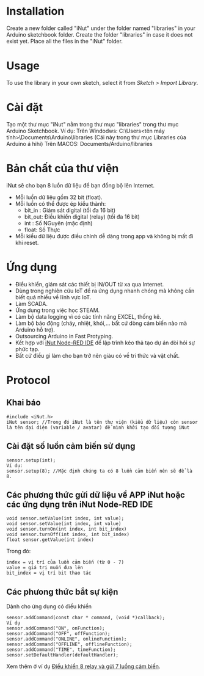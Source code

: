 # Installation #
Create a new folder called "iNut" under the folder named "libraries" in your Arduino sketchbook folder.
Create the folder "libraries" in case it does not exist yet. Place all the files in the "iNut" folder.

# Usage #
To use the library in your own sketch, select it from *Sketch > Import Library*.


# Cài đặt #

Tạo một thư mục "iNut" nằm trong thư mục "libraries" trong thư mục Arduino Sketchbook.
Ví dụ:
Trên Windodws: C:\Users\<tên máy tính>\Documents\Arduino\libraries (Cái này trong thư mục Libraries của Arduino á hihi)
Trên MACOS: Documents/Arduino/libraries

# Bản chất của thư viện #

iNut sẽ cho bạn 8 luồn dữ liệu để bạn đồng bộ lên Internet.
- Mỗi luồn dữ liệu gồm 32 bit (float).
- Mỗi luồn có thể được ép kiểu thành:
  - bit_in : Giám sát digital (tối đa 16 bit)
  - bit_out: Điều khiển digital (relay) (tối đa 16 bit)
  - int : Số NGuyên (mặc định)
  - float: Số Thực 
- Mỗi kiểu dữ liệu được điều chỉnh dễ dàng trong app và không bị mất đi khi reset.


# Ứng dụng #
- Điều khiển, giám sát các thiết bị IN/OUT từ xa qua Internet.
- Dùng trong nghiên cứu IoT để ra ứng dụng nhanh chóng mà không cần biết quá nhiều về lĩnh vực IoT.
- Làm SCADA.
- Ứng dụng trong việc học STEAM.
- Làm bộ data logging vì có các tính năng EXCEL, thống kê.
- Làm bộ báo động (cháy, nhiệt, khói,... bất cứ dòng cảm biến nào mà Arduino hỗ trợ).
- Outsourcing Arduino in Fast Protyping.
- Kết hợp với [iNut Node-RED IDE](http://github.com/ngohuynhngocKhanh/iNut-Node-RED-IDE) để lập trình kéo thả tạo dự án đòi hỏi sự phức tạp.
- Bất cứ điều gì làm cho bạn trở nên giàu có về tri thức và vật chất.

# Protocol #

## Khai báo ##

```
#include <iNut.h>
iNut sensor; //Trong đó iNut là tên thư viện (kiểu dữ liệu) còn sensor là tên đại diện (variable / avatar) để mình khởi tạo đối tượng iNut
```

## Cài đặt số luồn cảm biến sử dụng ##

```
sensor.setup(int); 
Ví dụ:
sensor.setup(8); //Mặc định chúng ta có 8 luồn cảm biến nên sẽ để là 8.
```

## Các phương thức gửi dữ liệu về APP iNut hoặc các ứng dụng trên iNut Node-RED IDE 

```
void sensor.setValue(int index, int value); 
void sensor.setValue(int index, int value)
void sensor.turnOn(int index, int bit_index)
void sensor.turnOff(int index, int bit_index)
float sensor.getValue(int index)
```
Trong đó:
```
index = vị trí của luồn cảm biến (từ 0 - 7)
value = giá trị muốn đưa lên
bit_index = vị trí bit thao tác
```

## Các phưong thức bắt sự kiện ##

Dành cho ứng dụng có điều khiển

```
sensor.addCommand(const char * command, (void *)callback);
Ví dụ
sensor.addCommand("ON", onFunction);
sensor.addCommand("OFF", offFunction);
sensor.addCommand("ONLINE", onlineFunction);
sensor.addCommand("OFFLINE", offlineFunction);
sensor.addCommand("TIME", timeFunction);
sensor.setDefaultHandler(defaultHandler);
```

Xem thêm ở ví dụ [Điều khiển 8 relay và gửi 7 luồng cảm biến](/examples/dieu-khien-8-relay-hien-thi-7-cam-bien/dieu-khien-8-relay-hien-thi-7-cam-bien.ino). 
